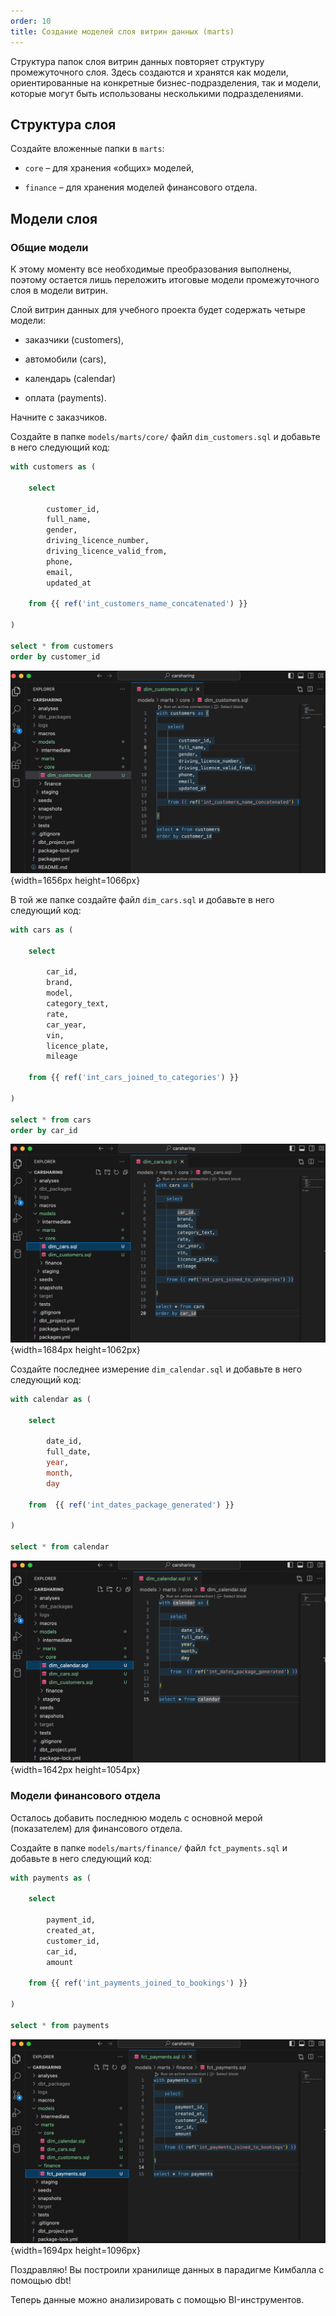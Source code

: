 ```yaml
---
order: 10
title: Создание моделей слоя витрин данных (marts)
---
```


Структура папок слоя витрин данных повторяет структуру промежуточного слоя. Здесь создаются и хранятся как модели, ориентированные на конкретные бизнес-подразделения, так и модели, которые могут быть использованы несколькими подразделениями.

## Структура слоя

Создайте вложенные папки в  `marts`:

-  `core` – для хранения «общих» моделей,

-  `finance` – для хранения моделей финансового отдела.

## Модели слоя

### Общие модели

К этому моменту все необходимые преобразования  выполнены, поэтому остается лишь переложить итоговые модели промежуточного слоя в модели витрин.

Слой витрин данных для учебного проекта будет содержать четыре модели:

-  заказчики (customers),

-  автомобили (cars),

-  календарь (calendar)

-  оплата  (payments).

Начните с заказчиков.

Создайте в папке `models/marts/core/` файл `dim_customers.sql` и добавьте в него следующий код:

```sql
with customers as (

    select

        customer_id, 
        full_name, 
        gender, 
        driving_licence_number, 
        driving_licence_valid_from, 
        phone, 
        email, 
        updated_at

    from {{ ref('int_customers_name_concatenated') }}

)

select * from customers
order by customer_id
```

![](./sozdanie-modeley-sloya-vitrin-dannykh-marts.png "Рисунок №. Витрина Заказчики"){width=1656px height=1066px}

В той же папке создайте файл `dim_cars.sql` и добавьте в него следующий код:

```sql
with cars as (

    select

        car_id, 
        brand, 
        model, 
        category_text, 
        rate, 
        car_year, 
        vin, 
        licence_plate, 
        mileage

    from {{ ref('int_cars_joined_to_categories') }}

)

select * from cars
order by car_id
```

![](./sozdanie-modeley-sloya-vitrin-dannykh-marts-2.png "Рисунок №. Витрина Автомобили"){width=1684px height=1062px}

Создайте последнее измерение `dim_calendar.sql` и добавьте в него следующий код:

```sql
with calendar as (

	select

		date_id,
		full_date,
		year,
		month,
		day

	from  {{ ref('int_dates_package_generated') }}

)

select * from calendar
```

![](./sozdanie-modeley-sloya-vitrin-dannykh-marts-3.png "Рисунок №. Витрина Календарь"){width=1642px height=1054px}

### Модели финансового отдела

Осталось добавить последнюю модель с основной мерой (показателем) для финансового отдела.

Создайте в папке `models/marts/finance/` файл `fct_payments.sql` и добавьте в него следующий код:

```sql
with payments as (

    select 

        payment_id, 
        created_at, 
        customer_id,
        car_id, 
        amount

    from {{ ref('int_payments_joined_to_bookings') }}

)

select * from payments
```

![](./sozdanie-modeley-sloya-vitrin-dannykh-marts-4.png "Рисунок №. Витрина Оплата"){width=1694px height=1096px}

Поздравляю! Вы построили хранилище данных в парадигме Кимбалла с помощью dbt!

Теперь данные можно анализировать с помощью BI-инструментов. 